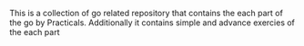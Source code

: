 This is a collection of go related repository that contains the each part of the go by Practicals.
Additionally it contains simple and advance exercies of the each part
